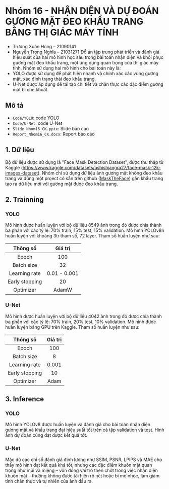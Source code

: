 # Nhóm 16 - NHẬN DIỆN VÀ DỰ ĐOÁN GƯƠNG MẶT ĐEO KHẨU TRANG BẰNG THỊ GIÁC MÁY TÍNH

- Trương Xuân Hùng – 21090141
- Nguyễn Trọng Nghĩa – 21031271
Đồ án tập trung phát triển và đánh giá hiệu suất của hai mô hình học sâu trong bài toán nhận diện và khôi phục gương mặt đeo khẩu trang, một ứng dụng quan trọng của thị giác máy tính. Nhóm sử dụng hai mô hình cho bài toán này là:
- YOLO được sử dụng để phát hiện nhanh và chính xác các vùng gương mặt, xác định trạng thái đeo khẩu trang.
-	U-Net được áp dụng để tái tạo chi tiết và chân thực các đặc điểm gương mặt bị che khuất.

## Mô tả
- `Code/YOLO`: code YOLO
- `Code/U-Net`: code U-Net
- `Slide_Nhom16_CK.pptx`: Slide báo cáo 
- `Report_Nhom16_CK.docx`: Report báo cáo
## 1. Dữ liệu
Bộ dữ liệu được sử dụng là "Face Mask Detection Dataset", được thu thập từ Kaggle (https://www.kaggle.com/datasets/ashishjangra27/face-mask-12k-images-dataset). Nhóm chỉ sử dụng dữ liệu ảnh gương mặt không đeo khẩu trang và dùng một prọect có sẵn trên github ([MaskTheFace](https://github.com/aqeelanwar/MaskTheFace?ref=strv.ghost.io)) gắn khẩu trang tạo ra dữ liệu mới với gương mặt được đeo khẩu trang.

## 2. Trainning
### YOLO
Mô hình được huấn luyện với bộ dữ liệu 8549 ảnh trong đó được chia thành ba phần với các tỷ lệ: 70% train, 15% test, 15% validation. Mô hình YOLOv8n huấn luyện với khoảng 3tr tham số, 72 layer. Tham số huấn luyện như sau:

| Thông số | Giá trị |
|:-------:|:-------:|
| Epoch | 100 |
| Batch size | 32 |
| Learning rate | 0.01 - 0.001 |
| Early stopping | 20 |
| Optimizer | AdamW |

### U-Net
Mô hình được huấn luyện với bộ dữ liệu 4042 ảnh trong đó được chia thành ba phần với các tỷ lệ: 70% train, 20% test, 10% validation. Mô hình được huấn luyện bằng GPU trên Kaggle. 
Tham số huấn luyện như sau:

| Thông số | Giá trị |
|:-------:|:-------:|
| Epoch | 100 |
| Batch size | 8 |
| Learning rate | 0.001 |
| Early stopping | 10 |
| Optimizer | Adam |

## 3. Inference
### YOLO
Mô hình YOLOv8 được huấn luyện và đánh giá cho bài toán nhận diện gương mặt và khẩu trang đạt hiệu suất tốt trên cả tập validation và test. Hình ảnh dự đoán cũng đạt được kết quả tốt.

### U-Net
Mặc dù các chỉ số đánh giá định lượng như SSIM, PSNR, LPIPS và MAE cho thấy mô hình đạt kết quả khá tốt, nhưng các đặc điểm khuôn mặt quan trọng như mũi và miệng – vốn đóng vai trò then chốt trong việc nhận diện khuôn mặt – thường không được tái hiện rõ nét hoặc bị mờ nhòe, làm giảm tính chân thực và tự nhiên của ảnh đầu ra.

